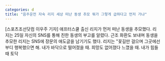 ```yaml
---
categories: d
title: "음주운전 자숙 리지 세상 떠난 동생 추모 뭐가 그렇게 급하다고 먼저 가냐"
---
```

[스포츠조선닷컴 이우주 기자] 애프터스쿨 출신 리지가 먼저 떠난 동생을 추모했다. 리지는 25일 자신의 SNS를 통해 친한 동생의 부고를 알렸다. 근조 화환도 보내며 동생을 추모한 리지는 SNS에 장문의 애도글을 남기기도 했다. 리지는 "꽃길만 걸으며 그곳에선 부디 행복했으면 해. 내가 바닥으로 떨어졌을 때. 희망도 없어졌다 느꼈을 때. 내가 힘들 때 토닥